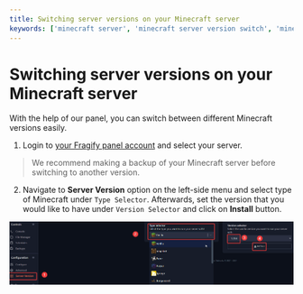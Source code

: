 ```yaml
---
title: Switching server versions on your Minecraft server
keywords: ['minecraft server', 'minecraft server version switch', 'minecraft server change version', 'java version change minecraft', 'minecraft', 'minecraft server java version switch']
--- 
```


# Switching server versions on your Minecraft server

With the help of our panel, you can switch between different Minecraft versions easily. 

1. Login to [your Fragify panel account]((VAR::FRAGIFY_URL)) and select your server. 

> We recommend making a backup of your Minecraft server before switching to another version.

2. Navigate to **Server Version** option on the left-side menu and select type of Minecraft under `Type Selector`. Afterwards, set the version that you would like to have under `Version Selector` and click on **Install** button.

![Server version](images/server-version.png)

